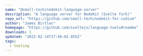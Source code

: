 ```yaml
---
name: "@small-tech/nodekit-language-server"
description: "A language server for NodeKit (Svelte fork)"
repo_url: "https://github.com/small-tech/nodekit-for-codium"
author: "James Birtles"
homepage: "https://github.com/sveltejs/language-tools#readme"
downloads: 1
updated: "2022-02-14T17:46:02.855Z"
tags: 
  - tooling
---
```


